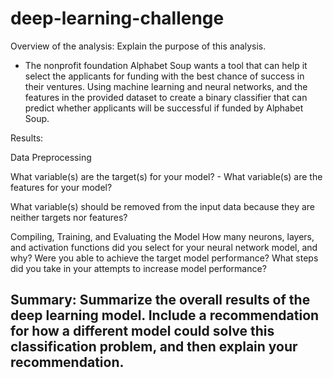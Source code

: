 # deep-learning-challenge

Overview of the analysis: Explain the purpose of this analysis.
- The nonprofit foundation Alphabet Soup wants a tool that can help it select the applicants for funding with the best chance of success in their ventures. Using machine learning and neural networks, and the features in the provided dataset to create a binary classifier that can predict whether applicants will be successful if funded by Alphabet Soup.

Results:

Data Preprocessing

What variable(s) are the target(s) for your model?
	-
What variable(s) are the features for your model?

What variable(s) should be removed from the input data because they are neither targets nor features?
   
Compiling, Training, and Evaluating the Model
How many neurons, layers, and activation functions did you select for your neural network model, and why?
Were you able to achieve the target model performance?
What steps did you take in your attempts to increase model performance?

Summary: Summarize the overall results of the deep learning model. Include a recommendation for how a different model could solve this classification problem, and then explain your recommendation.
-
